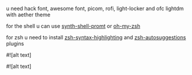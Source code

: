 u need hack font, awesome font, picom, rofi, light-locker and ofc lightdm with aether theme

for the shell u can use [synth-shell-promt](https://github.com/andresgongora/synth-shell-prompt) or [oh-my-zsh](https://github.com/ohmyzsh/ohmyzsh)

for zsh u need to install [zsh-syntax-highlighting](https://github.com/zsh-users/zsh-syntax-highlighting) and [zsh-autosuggestions](https://github.com/zsh-users/zsh-autosuggestions) plugins


#![alt text]


#![alt text]
